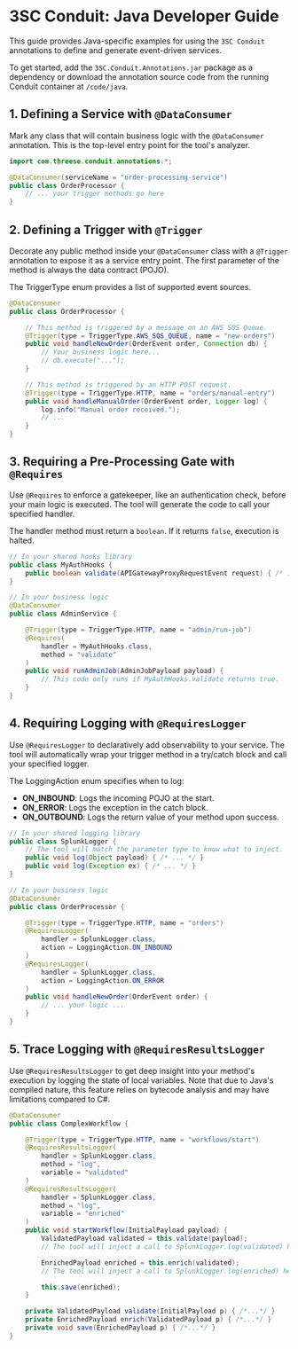 ﻿# 3SC Conduit: Java Developer Guide

This guide provides Java-specific examples for using the `3SC Conduit` annotations to define and generate event-driven services.

To get started, add the `3SC.Conduit.Annotations.jar` package as a dependency or download the annotation source code from the running Conduit container at `/code/java`.

## 1. Defining a Service with `@DataConsumer`

Mark any class that will contain business logic with the `@DataConsumer` annotation. This is the top-level entry point for the tool's analyzer.

```java
import com.threese.conduit.annotations.*;

@DataConsumer(serviceName = "order-processing-service")
public class OrderProcessor {
    // ... your trigger methods go here
}
```

## 2. Defining a Trigger with `@Trigger`

Decorate any public method inside your `@DataConsumer` class with a `@Trigger` annotation to expose it as a service entry point. The first parameter of the method is always the data contract (POJO).

The TriggerType enum provides a list of supported event sources.

```java
@DataConsumer
public class OrderProcessor {

    // This method is triggered by a message on an AWS SQS Queue.
    @Trigger(type = TriggerType.AWS_SQS_QUEUE, name = "new-orders")
    public void handleNewOrder(OrderEvent order, Connection db) {
        // Your business logic here...
        // db.execute("...");
    }

    // This method is triggered by an HTTP POST request.
    @Trigger(type = TriggerType.HTTP, name = "orders/manual-entry")
    public void handleManualOrder(OrderEvent order, Logger log) {
        log.info("Manual order received.");
        // ...
    }
}
```

## 3. Requiring a Pre-Processing Gate with `@Requires`

Use `@Requires` to enforce a gatekeeper, like an authentication check, before your main logic is executed. The tool will generate the code to call your specified handler.

The handler method must return a `boolean`. If it returns `false`, execution is halted.

```java
// In your shared hooks library
public class MyAuthHooks {
    public boolean validate(APIGatewayProxyRequestEvent request) { /* ... check JWT ... */ }
}

// In your business logic
@DataConsumer
public class AdminService {

    @Trigger(type = TriggerType.HTTP, name = "admin/run-job")
    @Requires(
        handler = MyAuthHooks.class,
        method = "validate"
    )
    public void runAdminJob(AdminJobPayload payload) {
        // This code only runs if MyAuthHooks.validate returns true.
    }
}
```

## 4. Requiring Logging with `@RequiresLogger`

Use `@RequiresLogger` to declaratively add observability to your service. The tool will automatically wrap your trigger method in a try/catch block and call your specified logger.

The LoggingAction enum specifies when to log:
- **ON_INBOUND**: Logs the incoming POJO at the start.
- **ON_ERROR**: Logs the exception in the catch block.
- **ON_OUTBOUND**: Logs the return value of your method upon success.

```java
// In your shared logging library
public class SplunkLogger {
    // The tool will match the parameter type to know what to inject.
    public void log(Object payload) { /* ... */ }
    public void log(Exception ex) { /* ... */ }
}

// In your business logic
@DataConsumer
public class OrderProcessor {

    @Trigger(type = TriggerType.HTTP, name = "orders")
    @RequiresLogger(
        handler = SplunkLogger.class,
        action = LoggingAction.ON_INBOUND
    )
    @RequiresLogger(
        handler = SplunkLogger.class,
        action = LoggingAction.ON_ERROR
    )
    public void handleNewOrder(OrderEvent order) {
        // ... your logic ...
    }
}
```

## 5. Trace Logging with `@RequiresResultsLogger`

Use `@RequiresResultsLogger` to get deep insight into your method's execution by logging the state of local variables. Note that due to Java's compiled nature, this feature relies on bytecode analysis and may have limitations compared to C#.

```java
@DataConsumer
public class ComplexWorkflow {

    @Trigger(type = TriggerType.HTTP, name = "workflows/start")
    @RequiresResultsLogger(
        handler = SplunkLogger.class,
        method = "log",
        variable = "validated"
    )
    @RequiresResultsLogger(
        handler = SplunkLogger.class,
        method = "log",
        variable = "enriched"
    )
    public void startWorkflow(InitialPayload payload) {
        ValidatedPayload validated = this.validate(payload);
        // The tool will inject a call to SplunkLogger.log(validated) here.

        EnrichedPayload enriched = this.enrich(validated);
        // The tool will inject a call to SplunkLogger.log(enriched) here.

        this.save(enriched);
    }

    private ValidatedPayload validate(InitialPayload p) { /*...*/ }
    private EnrichedPayload enrich(ValidatedPayload p) { /*...*/ }
    private void save(EnrichedPayload p) { /*...*/ }
}
```